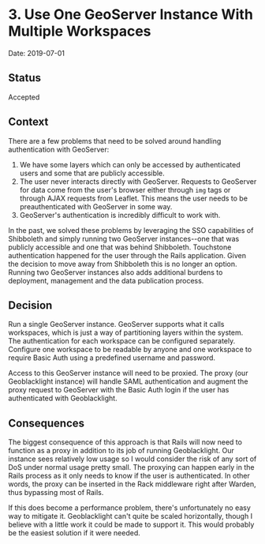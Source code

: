 # 3. Use One GeoServer Instance With Multiple Workspaces

Date: 2019-07-01

## Status

Accepted

## Context

There are a few problems that need to be solved around handling authentication with GeoServer:

1. We have some layers which can only be accessed by authenticated users and some that are publicly accessible.
2. The user never interacts directly with GeoServer. Requests to GeoServer for data come from the user's browser either through `img` tags or through AJAX requests from Leaflet. This means the user needs to be preauthenticated with GeoServer in some way.
3. GeoServer's authentication is incredibly difficult to work with.

In the past, we solved these problems by leveraging the SSO capabilities of Shibboleth and simply running two GeoServer instances--one that was publicly accessible and one that was behind Shibboleth. Touchstone authentication happened for the user through the Rails application. Given the decision to move away from Shibboleth this is no longer an option. Running two GeoServer instances also adds additional burdens to deployment, management and the data publication process.

## Decision

Run a single GeoServer instance. GeoServer supports what it calls workspaces, which is just a way of partitioning layers within the system. The authentication for each workspace can be configured separately. Configure one workspace to be readable by anyone and one workspace to require Basic Auth using a predefined username and password.

Access to this GeoServer instance will need to be proxied. The proxy (our Geoblacklight instance) will handle SAML authentication and augment the proxy request to GeoServer with the Basic Auth login if the user has authenticated with Geoblacklight.

## Consequences

The biggest consequence of this approach is that Rails will now need to function as a proxy in addition to its job of running Geoblacklight. Our instance sees relatively low usage so I would consider the risk of any sort of DoS under normal usage pretty small. The proxying can happen early in the Rails process as it only needs to know if the user is authenticated. In other words, the proxy can be inserted in the Rack middleware right after Warden, thus bypassing most of Rails.

If this does become a performance problem, there's unfortunately no easy way to mitigate it. Geoblacklight can't quite be scaled horizontally, though I believe with a little work it could be made to support it. This would probably be the easiest solution if it were needed.
